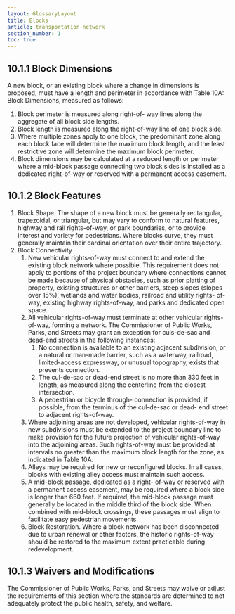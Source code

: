 ```yaml
---
layout: GlossaryLayout
title: Blocks
article: transportation-network
section_number: 1
toc: true
---
```


## 10.1.1 Block Dimensions

A new block, or an existing block where a change in dimensions is proposed, must have a length and perimeter in accordance with Table 10A: Block Dimensions, measured as follows:

1. Block perimeter is measured along right-of- way lines along the aggregate of all block side lengths.
2. Block length is measured along the right-of-way line of one block side.
3. Where multiple zones apply to one block, the predominant zone along each block face will determine the maximum block length, and the least restrictive zone will determine the maximum block perimeter.
4. Block dimensions may be calculated at a reduced length or perimeter where a mid-block passage connecting two block sides is installed as a dedicated right-of-way or reserved with a permanent access easement.

## 10.1.2 Block Features

1. Block Shape. The shape of a new block must be generally rectangular, trapezoidal, or triangular, but may vary to conform to natural features, highway and rail rights-of-way, or park boundaries, or to provide interest and variety for pedestrians. Where blocks curve, they must generally maintain their cardinal orientation over their entire trajectory.
2. Block Connectivity
   1. New vehicular rights-of-way must connect to and extend the existing block network where possible. This requirement does not apply
      to portions of the project boundary where connections cannot be made because of physical obstacles, such as prior platting of property, existing structures or other barriers, steep slopes (slopes over 15%), wetlands and water bodies, railroad and utility rights- of-way, existing highway rights-of-way, and parks and dedicated open space.
   2. All vehicular rights-of-way must terminate at other vehicular rights-of-way, forming a network. The Commissioner of Public Works, Parks, and Streets may grant an exception for culs-de-sac and dead-end streets in the following instances:
      1. No connection is available to an existing adjacent subdivision, or a natural or man-made barrier, such as a waterway, railroad, limited-access expressway, or unusual topography, exists that prevents connection.
      2. The cul-de-sac or dead-end street is no more than 330 feet in length, as measured along the centerline from the closest intersection.
      3. A pedestrian or bicycle through- connection is provided, if possible, from the terminus of the cul-de-sac or dead- end street to adjacent rights-of-way.
   3. Where adjoining areas are not developed, vehicular rights-of-way in new subdivisions must be extended to the project boundary line to make provision for the future projection of vehicular rights-of-way into the adjoining areas. Such rights-of-way must be provided at intervals no greater than the maximum block length for the zone, as indicated in Table 10A.
   4. Alleys may be required for new or reconfigured blocks. In all cases, blocks with existing alley access must maintain such access.
   5. A mid-block passage, dedicated as a right- of-way or reserved with a permanent access easement, may be required where a block side is longer than 660 feet. If required, the mid-block passage must generally be located in the middle third of the block side. When combined with mid-block crossings, these passages must align to facilitate easy pedestrian movements.
   6. Block Restoration. Where a block network has been disconnected due to urban renewal or other factors, the historic rights-of-way should be restored to the maximum extent practicable during redevelopment.

## 10.1.3 Waivers and Modifications

The Commissioner of Public Works, Parks, and Streets may waive or adjust the requirements of this section where the standards are determined to not adequately protect the public health, safety, and welfare.
